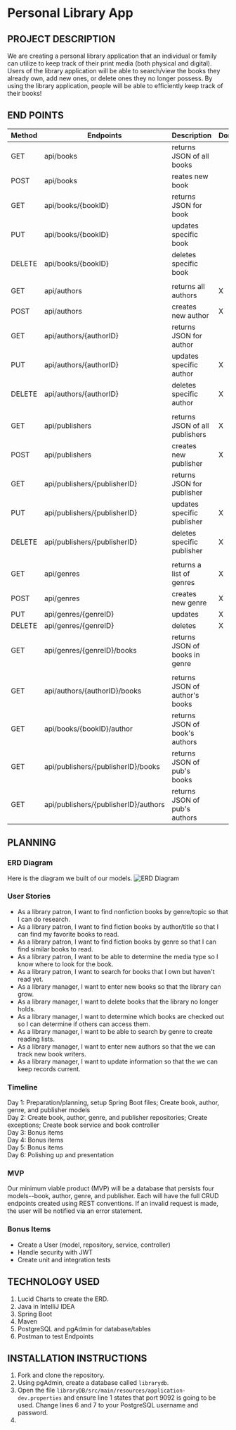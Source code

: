 # Personal Library App

## PROJECT DESCRIPTION

We are creating a personal library application that an individual or family can utilize to keep track of their print
media (both physical and digital). Users of the library application will be able to search/view the books they already
own, add new ones, or delete ones they no longer possess. By using the library application, people will be able to
efficiently keep track of their books!

## END POINTS

|Method |Endpoints                           |Description                   | Done |
|-------|------------------------------------|------------------------------|------|
|GET    |api/books                           |returns JSON of all books     ||
|POST   |api/books                           |reates new book               ||
|GET    |api/books/{bookID}                  |returns JSON for book         ||
|PUT    |api/books/{bookID}                  |updates specific book         ||
|DELETE    |api/books/{bookID}                  |deletes specific book         ||
|       |                                    |                              ||
|GET    |api/authors                         |returns all authors   | X    |
|POST    |api/authors                         |creates new author            | X    |
|GET    |api/authors/{authorID}                 |returns JSON for author       ||
|PUT    |api/authors/{authorID}              |updates specific author       | X    |
|DELETE    |api/authors/{authorID}              |deletes specific author       | X    |
|       |                                    |                              ||  
|GET    |api/publishers                      |returns JSON of all publishers| X    |
|POST    |api/publishers                         |creates new publisher         | X    |
|GET    |api/publishers/{publisherID}        |returns JSON for publisher    |      |
|PUT    |api/publishers/{publisherID}        |updates specific publisher    | X    |
|DELETE    |api/publishers/{publisherID}        |deletes specific publisher    | X    |
|       |                                    |                              ||
|GET    |api/genres                             |returns a list of genres  | X    |
|POST    |api/genres                             |creates new genre             | X    |
|PUT    |api/genres/{genreID}                 |updates                       | X    |
|DELETE |api/genres/{genreID}                 |deletes                       | X    |
|GET    |api/genres/{genreID}/books             |returns JSON of books in genre||
|       |                                    |                              ||
|GET    |api/authors/{authorID}/books        |returns JSON of author's books||
|GET    |api/books/{bookID}/author             |returns JSON of book's authors||
|GET    |api/publishers/{publisherID}/books  |returns JSON of pub's books   ||
|GET    |api/publishers/{publisherID}/authors|returns JSON of pub's authors ||

## PLANNING

### ERD Diagram
Here is the diagram we built of our models.
![ERD Diagram](https://user-images.githubusercontent.com/79819338/147974942-de8f0ac4-6df4-4e1c-87d7-d171c61c1e08.png)

### User Stories

- As a library patron, I want to find nonfiction books by genre/topic so that I can do research.
- As a library patron, I want to find fiction books by author/title so that I can find my favorite books to read.
- As a library patron, I want to find fiction books by genre so that I can find similar books to read.
- As a library patron, I want to be able to determine the media type so I know where to look for the book.
- As a library patron, I want to search for books that I own but haven't read yet.
- As a library manager, I want to enter new books so that the library can grow.
- As a library manager, I want to delete books that the library no longer holds.
- As a library manager, I want to determine which books are checked out so I can determine if others can access them.
- As a library manager, I want to be able to search by genre to create reading lists.
- As a library manager, I want to enter new authors so that the we can track new book writers.
- As a library manager, I want to update information so that the we can keep records current.

### Timeline
Day 1: Preparation/planning, setup Spring Boot files; Create book, author, genre, and publisher models <br>
Day 2: Create book, author, genre, and publisher repositories; Create exceptions; Create book service and book controller <br>
Day 3: Bonus items <br>
Day 4: Bonus items <br>
Day 5: Bonus items <br>
Day 6: Polishing up and presentation

### MVP
Our minimum viable product (MVP) will be a database that persists four models--book, author, genre, and publisher. Each will have the full CRUD endpoints created using REST conventions. If an invalid request is made, the user will be notified via an error statement.

### Bonus Items
- Create a User (model, repository, service, controller)
- Handle security with JWT
- Create unit and integration tests

## TECHNOLOGY USED
1. Lucid Charts to create the ERD.
2. Java in IntelliJ IDEA
3. Spring Boot
4. Maven
5. PostgreSQL and pgAdmin for database/tables
6. Postman to test Endpoints

## INSTALLATION INSTRUCTIONS
1. Fork and clone the repository.
2. Using pgAdmin, create a database called ```librarydb```.
3. Open the file ```libraryDB/src/main/resources/application-dev.properties``` and ensure line 1 states that port 9092 is going to be used. Change lines 6 and 7 to your PostgreSQL username and password. 
4. 


